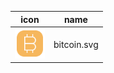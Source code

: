 | icon | name |
| --- | --- |
| <img src='./bitcoin.svg' width='48' height='48' /> | bitcoin.svg |\n| <img src='./ethereum.svg' width='48' height='48' /> | ethereum.svg |\n| <img src='./ethereumclassic.svg' width='48' height='48' /> | ethereumclassic.svg |\n| <img src='./litecoin.svg' width='48' height='48' /> | litecoin.svg |\n| <img src='./monero.svg' width='48' height='48' /> | monero.svg |\n| <img src='./zcash.svg' width='48' height='48' /> | zcash.svg |\n
